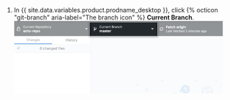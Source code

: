 1. In {{ site.data.variables.product.prodname_desktop }}, click {% octicon "git-branch" aria-label="The branch icon" %} **Current Branch**. ![Current Branch drop-down menu](/assets/images/help/desktop/current-branch-menu.png)
